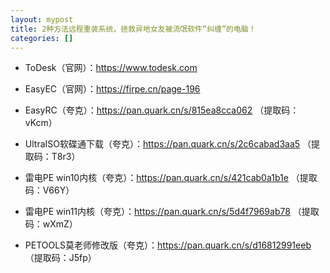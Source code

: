 ```yaml
---
layout: mypost
title: 2种方法远程重装系统，拯救异地女友被流氓软件“纠缠”的电脑！
categories: []
---
```


- ToDesk（官网）：<https://www.todesk.com>

- EasyEC（官网）：<https://firpe.cn/page-196>

- EasyRC（夸克）：<https://pan.quark.cn/s/815ea8cca062> （提取码：vKcm）

- UltraISO软碟通下载（夸克）：<https://pan.quark.cn/s/2c6cabad3aa5> （提取码：T8r3）

- 雷电PE win10内核（夸克）：<https://pan.quark.cn/s/421cab0a1b1e> （提取码：V66Y）

- 雷电PE win11内核（夸克）：<https://pan.quark.cn/s/5d4f7969ab78> （提取码：wXmZ）

- PETOOLS莫老师修改版（夸克）：<https://pan.quark.cn/s/d16812991eeb> （提取码：J5fp）